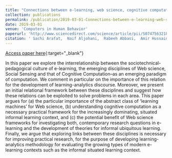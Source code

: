 ```yaml
---
title: "Connections between e-learning, web science, cognitive computation and social sensing, and their relevance to learning analytics: A preliminary study"
collection: publications
permalink: /publication/2019-03-01-Connections-between-e-learning-web-science-cognitive-computation-and-social-sensing-and-their-relevance-to-learning-analytics-A-preliminary-study
date: 2019-03-01
venue: 'Computers in Human Behavior'
paperurl: 'http://www.sciencedirect.com/science/article/pii/S0747563218300840'
citation: ' Sachi Arafat,  Naif Aljohani,  Rabeeh Abbasi,  Amir Hussain,  Miltiadis Lytras, &quot;Connections between e-learning, web science, cognitive computation and social sensing, and their relevance to learning analytics: A preliminary study.&quot; Computers in Human Behavior, 2019.'
---
```

[Access paper here](http://www.sciencedirect.com/science/article/pii/S0747563218300840){:target="_blank"}

In this paper we explore the interrelationship between the sociotechnical-pedagogical culture of e-learning, the emerging disciplines of Web science, Social Sensing and that of Cognitive Computation–as an emerging paradigm of computation. We comment in particular on the importance of this relation for the development of learning-analytics discourse. Moreover, we present an initial relational framework between these disciplines and suggest how these relations can be exploited to solve problems in each area. This paper argues for (a) the particular importance of the abstract class of ‘learning machines’ for Web science, (b) understanding cognitive computation as a necessary practical framework for the increasingly dominating, situated informal learning context, and (c) the potential benefit of Web science frameworks for investigating both, contemporary research questions in e-learning and the development of theories for informal ubiquitous learning. Finally, we argue that exploring links between these disciplines is necessary for improving practical research, for the purpose of developing learning-analytics methodology for evaluating the growing types of modern e-learning contexts such as the informal situated learning context.

